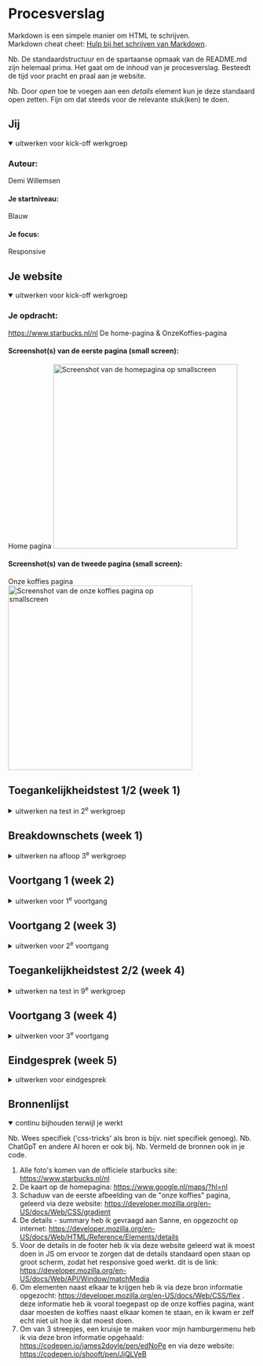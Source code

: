 # Procesverslag
Markdown is een simpele manier om HTML te schrijven.  
Markdown cheat cheet: [Hulp bij het schrijven van Markdown](https://github.com/adam-p/markdown-here/wiki/Markdown-Cheatsheet).

Nb. De standaardstructuur en de spartaanse opmaak van de README.md zijn helemaal prima. Het gaat om de inhoud van je procesverslag. Besteedt de tijd voor pracht en praal aan je website.

Nb. Door *open* toe te voegen aan een *details* element kun je deze standaard open zetten. Fijn om dat steeds voor de relevante stuk(ken) te doen.





## Jij

<details open>
  <summary>uitwerken voor kick-off werkgroep</summary>

  ### Auteur:
  Demi Willemsen

  #### Je startniveau:
  Blauw

  #### Je focus:
  Responsive
 
</details>





## Je website

<details open>
  <summary>uitwerken voor kick-off werkgroep</summary>

  ### Je opdracht:
  https://www.starbucks.nl/nl
  De home-pagina & OnzeKoffies-pagina
  
  #### Screenshot(s) van de eerste pagina (small screen): 
  Home pagina 
  <img src="readme-images/smallscreen-homepagina.JPG" width="375px" alt="Screenshot van de homepagina op smallscreen">

  #### Screenshot(s) van de tweede pagina (small screen):
  Onze koffies pagina 
  <img src="readme-images/smallscreen-onzekoffies.JPG" width="375px" alt="Screenshot van de onze koffies pagina op smallscreen">
 
</details>



## Toegankelijkheidstest 1/2 (week 1)

<details>
  <summary>uitwerken na test in 2<sup>e</sup> werkgroep</summary>

  ### Bevindingen
  Lijst met je bevindingen die in de test naar voren kwamen:

  * De website maakt (te) veel gebruik van div's en classes etc. De code is niet netjes/semantisch.
  * De website is erg overzichtelijk, en gebruiksvriendelijk als het gaat om de lay-out. De knoppen(buttons) zijn de juiste groote op de telefoon.
  * Als je de website groter en kleiner maakt schuift alles op de juiste manier mee, niks blijft raar hangen of iets dergelijks.
  * De website maakt vrijwel geen gebruik van H1's (dus niet op elke pagina komt een H1 voor), voornamelijk heel veel h2's.
  * Niet elke img elements heeft een alt.
  * De website maakt geen gebruik van a elementen voor links.
  * Niet elke link is herkenbaar als link.
  * De website maakt vrijwel geen gebruik van button elementen voor buttons.

</details>



## Breakdownschets (week 1)

<details>
  <summary>uitwerken na afloop 3<sup>e</sup> werkgroep</summary>

  ### de hele pagina: 
  <img src="readme-images/breakdown-schets.png" width="375px" alt="breakdownschets van de hele pagina">

  ### dynamisch deel (bijv menu): 
  <img src="readme-images/breakdown-schets-dynamisch.jpg" width="375px" alt="breakdown van een dynamisch deel">

</details>





## Voortgang 1 (week 2)

<details>
  <summary>uitwerken voor 1<sup>e</sup> voortgang</summary>

  ### Stand van zaken
  het was voornamelijk heel erg inkomen in de code. Ik ben er niet goed in, dus was het extra lastig. nadat ik eenmaal een opzetje had ging het redelijk. Wat goed ging is dat wat ik deed ik ook terug zag op mijn site, dus geen errors of iets dergelijks. wat ik lastig vind, blijft voornamelijk het netjes opstellen van een code.


  ### Agenda voor meeting
  samen met je groepje opstellen

  | student 1      | student 2          | student 3    | student 4        |
  | ---            | ---                | ---          | ---              |
  | dit bespreken  | en dit             | en ik dit    | en dan ik dat    |
  | en dat ook nog | dit als er tijd is | nog een punt | dit wil ik zeker |
  | ...            | ...                | ...          | ...              |

  vragen van groepje:
  * melih: hoe maak ik mijn site responsive
  * bo: hoe maak ik een soort sarrousel met pijltjes, of dat met CSS of JS moet?
  * Eva: hoe kan ik mijn site stelen + implementeren in mijn html
  * mick: ziek
  * demi: hoe kan ik de kaart op een website gebruikbaar maken, dat je kan in en uitzoomen etc.

  ### Verslag van meeting
  - Ik weet nu hoe ik de kaart in kan laden op mijn website. 
  - Ik weet nu dat veel websites svg gebruiken en zelf maken om icoontjes toe te passen op hun website. Dit ga ik zeker meenemen in mijn website, want starbucks maakt ook gebruik van svg icoontjes. Op die manier hoef ik niet moeilijk te doen met icoontjes zelf maken en inladen als png, want dat gaat uiteindelijk niet goed werken.
  - Ik weet nu dat als je wilt dat de screenreader een woord op z'n engels uitspreekt, dat je er lang:"en" aan toe kan voegen. Op die manier word het woord op zijn Engels uitgesproken.
  - Ik weet nu ook dat we op z'n minst 3 css stylepagina's moeten inleveren. 1 voor de basis, dus de kleuren, font, header en footer, want die zijn op elke pagina hetzelfde. 1 voor de main van de ene pagina, en 1 voor de main van de andere pagina.

</details>





## Voortgang 2 (week 3)

<details>
  <summary>uitwerken voor 2<sup>e</sup> voortgang</summary>

  ### Stand van zaken
  Ik ben eigenlijk vooral bezig geweest met mijn HTML, allebei de pagina's. Ik wilde eerst die beide helemaal goed hebben voordat ik begon met mijn CSS. Want in mijn hoofd vond ik het fijner om eerst mijn HTML helemaal te begrijpen ipv HTML en dan weer CSS en dan weer terug naar HTML. Nu heb ik beide pagina's zo goed als af, alle inhoud wat op de officiele Starbucks website staat, staat nu ook in mijn HTML, dus nu zou ik aan de slag kunnen met CSS en JS. Wat ik lastig vond is hoe ik alles netjes opschrijf, dus als ik bijvoorbeeld een svg van de Starbucks website afhaalde, hoe ik dat dan netjes in mijn code kan verwerken, na veel proberen en vragen ben ik er uitgekomen gelukkig. Nu hoop ik, en denk ik, dat mijn HTML helemaal netjes is. Dat is dan ook de vraag die ik wil gaan stellen tijdens dit voortgangsgesprek. Zodra ik weet dat mijn HTML helemaal netjes is ga ik aan de slag met CSS en JS.

  ### Agenda voor meeting
  samen met je groepje opstellen

  | student 1      | student 2          | student 3    | student 4        |
  | ---            | ---                | ---          | ---              |
  | dit bespreken  | en dit             | en ik dit    | en dan ik dat    |
  | en dat ook nog | dit als er tijd is | nog een punt | dit wil ik zeker |
  | ...            | ...                | ...          | ...              |

  vragen van groepje:
  * melih: Geen vraag
  * bo: 
  * Eva: Is mijn HTML netjes in elkaar gezet, en hoe zet ik mijn eerste sectie netjes in elkaar?
  * mick: 
  * demi: Is mijn HTML netjes in elkaar gezet?

  ### Verslag van meeting
  - Ik weet nu dat mijn html goed in elkaar is gezet, en dat ik verder kan gaan met CSS opbouwen
  - Ik weet nu dat het handig is om de website helemaal te verbeteren, op de onze koffies pagina van starbucks staat alles in principe in het nederlands tot je onder aan de pagina aankomt bij het stappenplan om zelf een koffie te maken, daar staat alles in het engels. Dus dat ga ik verbeteren naar het Nederlands zodat de hele pagina gewoon in het Nederlands staat. Dit stond eerst in het Engels in mijn html, omdat ik het exact had overgenomen van de website.
  - Ook heb ik tips gekregen van de studentassistenten om te werken aan de h3 die onzichtbaar moet zijn in mijn footer. ik had daar eerst nog helemaal geen H-element, maar dat moet er wel in staan. Dus daar ga ik mee aan de slag.

</details>





## Toegankelijkheidstest 2/2 (week 4)

<details>
  <summary>uitwerken na test in 9<sup>e</sup> werkgroep</summary>

  ### Bevindingen
  Lijst met je bevindingen die in de test naar voren kwamen (geef ook aan wat er verbeterd is):

  - De officiele website van Starbucks maakt (te) veel gebruik van div's en classes in hun HTML code.
  * In mijn HTML code wordt geen gebruik gemaakt van div's of classes. De classes die ik nodig zou hebben, heb ik toegevoegd in CSS, en met JS opgelost.
  - De officiele website heeft geen dark mode functie.
  * Mijn website heeft wel een dark mode functie.
  - De officiele website heeft niet op elke pagina een H1, voornamelijk veel h2's.
  * De pagina's die ik heb gemaakt hebben een H1.
  - Op de officiele website heeft niet elke afbeelding een alt tekst.
  * Op mijn pagina heeft elke afbeelding een alt tekst.
  - De officiele website maakt geen gebruik van a-elementen voor links.
  * Elke link op mijn pagina heeft een a-element.
  - Op de officiele pagina is niet elke link herkenbaar als link.
  * Op mijn pagina is elke link herkenbaar als link.
  - De code van de officiele website is niet netjes/semantisch.
  * Mijn code is in zoverre wel netjes/semantisch.
  - De officiele site had een Engels stukje op de onze koffies pagina terwijl de hele site in het Nederlands stond voor de rest.
  * Ik heb dit veranderd en aangepast naar het Nederlands. Zodat de hele pagina gewoon in het nederlands staat en niet dat er ineens een Engels stukje tussen staat.

</details>





## Voortgang 3 (week 4)

<details>
  <summary>uitwerken voor 3<sup>e</sup> voortgang</summary>

  ### Stand van zaken
  Wat ik lastig vond was een begin maken aan mijn CSS, maar nadat ik de oefeningen goed had doorgenomen kon ik een start maken. Nadat ik eenmaal de start had gemaakt verliep het allemaal wel soepel, hier en daar wat probleempjes maar na vragen aan de docent of zelf nog een keer goed kijken ging dat eigenlijk wel goed. Dus uiteindelijk zijn beide pagina's qua stijl helemaal goed. Waar ik nu nog tegen aan loop is dat ik het dus nog responsive moet maken, alleen dat vind ik nog wel erg lastig, dus daar moet ik nog even goed onderzoek naar doen en vragen hoe dat het beste kan.
  Wat dus wel goed ging was het bezig zijn met CSS (naast het responsive maken), dat heb ik wel redelijk onder de knie nu. Wat ik wel nog steeds lastig blijg vinden is JS, ik vind het moeilijk om daar mee aan de slag te gaan, omdat ik daar het minste van weet (maar dat gaat uiteindelijk ook wel goed komen).

  ### Agenda voor meeting
  samen met je groepje opstellen

  | student 1      | student 2          | student 3    | student 4        |
  | ---            | ---                | ---          | ---              |
  | dit bespreken  | en dit             | en ik dit    | en dan ik dat    |
  | en dat ook nog | dit als er tijd is | nog een punt | dit wil ik zeker |
  | ...            | ...                | ...          | ...              |

  vragen van groepje:
  * melih: Is mijn HTML en CSS goed?
  * bo: 
  * Eva: IS de div in mijn code goed gebruikt? en kan ik de video in mijn header op pauze laten zetten?
  * mick: 
  * demi: Hoe maak ik mijn website op de beste manier responsive, en ziet mijn css er goed uit?

  ### Verslag van meeting
  - Ik weet nu hoe ik mijn website responsive kan gaan maken.
  - Ik weet nu dat ik de tekst in mijn footer een iets lichtere kleur grijs moet geven, en een witte hover moet geven.
  - Ik weet nu dat mijn HTML en CSS code er prima uitzien.
  - Na dit gesprek weet ik dat ik redelijk goed op weg ben, dat ik mij kan gaan focussen op het responsive maken van de website en dat ik nog een aantal kleine dingen moet gaan bijwerken/toevoegen op smallscreen, met de CSS code.

</details>





## Eindgesprek (week 5)

<details>
  <summary>uitwerken voor eindgesprek</summary>

  ### Je uitkomst - karakteristiek screenshots:
  - Homepagina aanzicht en het hamburgermenu dicht en open:
  <img src="readme-images/hamburgermenu-dicht.png" width="375px" alt="homepagina en hamburgermenu dicht">
  <img src="readme-images/hamburgermenu-open.png" width="375px" alt="hamburgermenu open geklapt">

  - Homepagina responsive/desktop:
  <img src="readme-images/responsive-desktop.png" width="375px" alt="homepagina responsive ">

  - De footer op smallscreen en responsive/desktop:
  <img src="readme-images/footer-smallscreen.png" width="375px" alt="de footer op smallscreen">
  <img src="readme-images/footer-desktop.png" width="375px" alt="de footer op desktop">

  - De soorten koffies op smallscreen en responsive/desktop:
  <img src="readme-images/koffies-smallscreen.png" width="375px" alt="de soorten koffies op smallscreen">
  <img src="readme-images/koffies-desktop.png" width="375px" alt="de soorten koffies naast elkaar op desktop">

  ### Dit ging goed/Heb ik geleerd: 
  - Het bouwen van mijn HTML. Ik had even een opstart probleempje, omdat als ik iets heel moeilijk vind stel ik het uit. Uiteindelijk toen ik eenmaal bezig was ging dit helemaal prima, aantal keer feedback gevraagd aan de student-assistenten en die waren helemaal tevreden over mijn HTML code. En heb ik dus ook geleerd hoe ik een nette/semantische code schrijf.

  - Het spelen met CSS code. Vanuit de oefeningen ging ik kijken wat, wat deed. En vanuit daar kon ik aan de slag gaan met mijn eigen CSS code, het was heel veel spelen en kijken wat werkt, en veel tegenslagen, maar uiteindelijk kreeg ik het toch een soort van voor elkaar. Uiteindelijk wist ik ook wat iets deed, en ging het code schrijven steeds sneller. Hier heb ik ook heel veel van geleerd.

  - Wat ook goed ging was het responsive maken van mijn website. Ik had nagevraagd hoe ik het beste kan beginnen met mijn website responsive maken, en dat was door eigenlijk een hele nieuwe code schrijven voor desktop formaat. Zodra ik dat wist ging ik meteen aan de slag met de @media query toevoegen in mijn CSS stylesheets, en ging ik een code schrijven wat er voor zorgde dat alles op groot scherm zou kloppen. Maar ook in de @media heb ik weer veel lopen spelen met mijn code, zodat de elementen op de juiste plekken stonden. Ik ben me ervan bewust dat het af en toe niet op de juiste manier is gecodeerd.

  Over het algemeen heb ik gewoon veel beter leren coderen. Ik heb ook een schriftje bijgehouden met code elementen wat ik heb gebruikt waarvan ik niet zo goed wist wat het deed, zodat ik deze terug kon kijken en kon zien wat het ook alweer deed. Ik weet dus nu veel beter hoe ik een semantische HTML code schrijf. Ook heb ik dus geleerd hoe je een website responsive kan maken, ik vond dit interessant omdat ik hier eerder nog nooit wat mee gedaan had. Ik wil helaas(/gelukkig) niks doen in dit vakgebied, maar het was wel interessant om hier dingen over te leren. Opzich heb ik het redelijk goed op kunnen pakken, na mijn moeizame start.

  ### Dit was lastig/Is niet gelukt:
  - De inhoud van m'n hamburgermenu zo stijlen dat het klopt, en lijkt op het hamburgermenu van de officiele website. (screenshot bijgevoegd van het hamburgermenu op de officiele website van starbucks). Ik vond het erg lastig om dit op de juiste manier te stijlen zonder dat ik rare dingen ging toevoegen in mijn code.
  <img src="readme-images/hamburgermenu-starbuckssite.png" width="375px" alt="hamburgermenu van de officiele website">

  - Mijn hamburgermenu vastzetten. Nu heb je dus dat als je scrollt, je de homepagina ziet verschijnen aan de bovenkant.

  - Het streepje weghalen in de footer op desktop. Er staat daar namelijk nu een streepjes die ze op de officiele website van starbucks niet hebben staan daar. Ook al staat er geen code voor dat streepje in mijn @media voor het responsive maken. Dus hij zou er voor mijn gevoel niet moeten staan maar hij staat er wel. (Screenshot bijgevoegd van officiele site en mijn site)
  <img src="readme-images/footer-starbuckssite.png" width="375px" alt="footer van de starbucks website">
  <img src="readme-images/footer-streep-dessktop.png" width="375px" alt="footer van mijn website">

  - De icoontjes in de footer hetzelfde maken als op de officiele pagina. Op mijn pagina zijn de icoontjes gevuld, en ik kreeg het niet voor elkaar om alleen de outline te krijgen, en om hem dan gevuld te hebben als je op de homepagina bent. (Screenshots bijgevoegd van de officiele website en mijn website)
  <img src="readme-images/sticky-footer-starbucks.png" width="375px" alt="sticky footer van de officiele website">
  <img src="readme-images/sticky-footer-mijn.png" width="375px" alt="sticky footer van mijn website">

  - Wat ik wel nog altijd lastig blijf vinden is het werken met JavaScript. Ik vond het heel moeilijk om te begrijpen wat ik hier deed en wat iets deed. Tijdens de les, met de oefening van de hamburgermenu, ging het wel prima. Terwijl ik daarmee bezig was, tijdens de les, snapte ik wel wat ik deed. Maar ik heb het niet zo goed kunnen opslaan, omdat ik het alsnog heel moeilijk vond wat er gebeurde.

</details>





## Bronnenlijst

<details open>
  <summary>continu bijhouden terwijl je werkt</summary>

  Nb. Wees specifiek ('css-tricks' als bron is bijv. niet specifiek genoeg). 
  Nb. ChatGpT en andere AI horen er ook bij.
  Nb. Vermeld de bronnen ook in je code.

  1. Alle foto's komen van de officiele starbucks site: https://www.starbucks.nl/nl
  2. De kaart op de homepagina: https://www.google.nl/maps/?hl=nl
  3. Schaduw van de eerste afbeelding van de "onze koffies" pagina, geleerd via deze website: https://developer.mozilla.org/en-US/docs/Web/CSS/gradient
  4. De details - summary heb ik gevraagd aan Sanne, en opgezocht op internet: https://developer.mozilla.org/en-US/docs/Web/HTML/Reference/Elements/details
  5. Voor de details in de footer heb ik via deze website geleerd wat ik moest doen in JS om ervoor te zorgen dat de details standaard open staan op groot scherm, zodat het responsive goed werkt. dit is de link: https://developer.mozilla.org/en-US/docs/Web/API/Window/matchMedia
  6. Om elementen naast elkaar te krijgen heb ik via deze bron informatie opgezocht: https://developer.mozilla.org/en-US/docs/Web/CSS/flex . deze informatie heb ik vooral toegepast op de onze koffies pagina, want daar moesten de koffies naast elkaar komen te staan, en ik kwam er zelf echt niet uit hoe ik dat moest doen.
  7. Om van 3 streepjes, een kruisje te maken voor mijn hamburgermenu heb ik via deze bron informatie opgehaald: https://codepen.io/james2doyle/pen/edNoPe en via deze website: https://codepen.io/shooft/pen/JjQLVeB

</details>